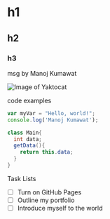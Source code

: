 # h1
## h2
### h3
msg by Manoj Kumawat

![Image of Yaktocat](https://octodex.github.com/images/yaktocat.png)

code examples
``` javascript
var myVar = "Hello, world!";
console.log('Manoj Kumawat');
```

``` java
class Main{
  int data;
  getData(){
    return this.data;
  }
}
```
Task Lists
- [ ] Turn on GitHub Pages
- [ ] Outline my portfolio
- [ ] Introduce myself to the world
